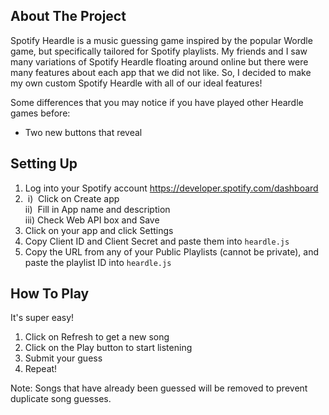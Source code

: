 ## About The Project
Spotify Heardle is a music guessing game inspired by the popular Wordle game, but specifically tailored for Spotify playlists. My friends and I saw many variations of Spotify Heardle floating around online but there were many features about each app that we did not like. So, I decided to make my own custom Spotify Heardle with all of our ideal features!

Some differences that you may notice if you have played other Heardle games before:
* Two new buttons that reveal 


## Setting Up
1. Log into your Spotify account https://developer.spotify.com/dashboard
2. &nbsp;i) &nbsp;Click on Create app \
   ii)&nbsp;  Fill in App name and description \
   iii) Check Web API box and Save 
3. Click on your app and click Settings
4. Copy Client ID and Client Secret and paste them into `heardle.js`
5. Copy the URL from any of your Public Playlists (cannot be private), and paste the playlist ID into `heardle.js`


## How To Play
It's super easy! 
1. Click on Refresh to get a new song
2. Click on the Play button to start listening
3. Submit your guess
4. Repeat!
 
Note: Songs that have already been guessed will be removed to prevent duplicate song guesses.